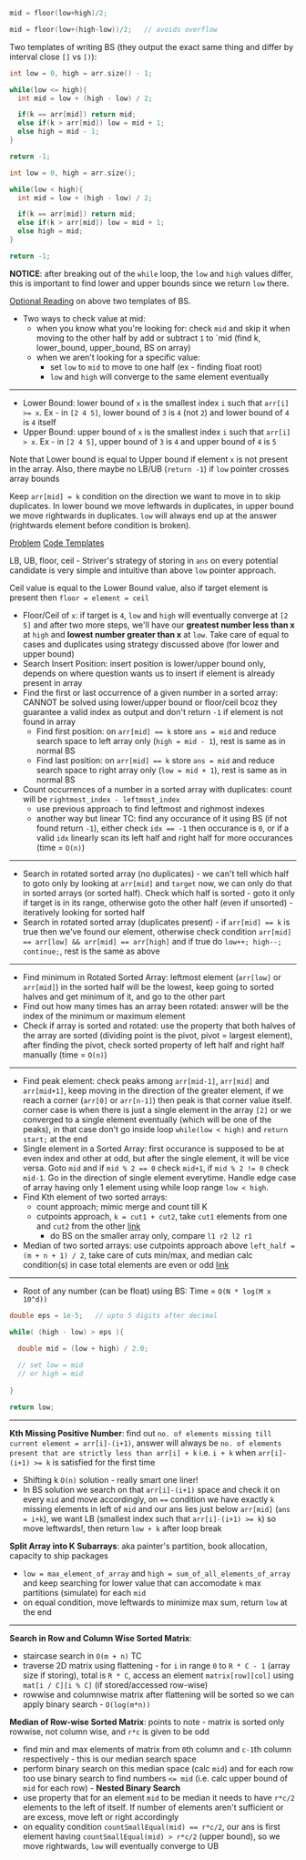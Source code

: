 ```cpp
mid = floor(low+high)/2;

mid = floor(low+(high-low))/2;   // avoids overflow
```

Two templates of writing BS (they output the exact same thing and differ by interval close `[]` vs `[)`):
```cpp
int low = 0, high = arr.size() - 1;

while(low <= high){
  int mid = low + (high - low) / 2;

  if(k == arr[mid]) return mid;
  else if(k > arr[mid]) low = mid + 1;
  else high = mid - 1;
}

return -1;
```

```cpp
int low = 0, high = arr.size();

while(low < high){
  int mid = low + (high - low) / 2;

  if(k == arr[mid]) return mid;
  else if(k > arr[mid]) low = mid + 1;
  else high = mid;
}

return -1;
```

**NOTICE**: after breaking out of the `while` loop, the `low` and `high` values differ, this is important to find lower and upper bounds since we return `low` there.

[Optional Reading](https://labuladong.gitbook.io/algo-en/iii.-algorithmic-thinking/detailedbinarysearch) on above two templates of BS.

- Two ways to check value at mid:
  - when you know what you're looking for: check `mid` and skip it when moving to the other half by add or subtract `1` to `mid (find k, lower_bound, upper_bound, BS on array)
  - when we aren't looking for a specific value:
    - set `low` to `mid` to move to one half (ex - finding float root)
    - `low` and `high` will converge to the same element eventually 
---
- Lower Bound: lower bound of `x` is the smallest index `i` such that `arr[i] >= x`. Ex - in `[2 4 5]`, lower bound of `3` is `4` (not `2`) and lower bound of `4` is `4` itself
- Upper Bound: upper bound of `x` is the smallest index `i` such that `arr[i] > x`.  Ex - in `[2 4 5]`, upper bound of `3` is `4` and upper bound of `4` is `5`

Note that Lower bound is equal to Upper bound if element `x` is not present in the array. Also, there maybe no LB/UB (`return -1`) if `low` pointer crosses array bounds

Keep `arr[mid] = k` condition on the direction we want to move in to skip duplicates. In lower bound we move leftwards in duplicates, in upper bound we move rightwards in duplicates. `low` will always end up at the answer (rightwards element before condition is broken).

[Problem](https://leetcode.com/problems/find-smallest-letter-greater-than-target/)
[Code Templates](https://leetcode.com/discuss/study-guide/1675643/lower-bound-and-upper-bound)

LB, UB, floor, ceil - Striver's strategy of storing in `ans` on every potential candidate is very simple and intuitive than above `low` pointer approach.

Ceil value is equal to the Lower Bound value, also if target element is present then `floor = element = ceil`

- Floor/Ceil of `x`: if target is `4`, `low` and `high` will eventually converge at `[2 5]` and after two more steps, we'll have our **greatest number less than x** at `high` and **lowest number greater than x** at `low`. Take care of equal to cases and duplicates using strategy discussed above (for lower and upper bound)
- Search Insert Position: insert position is lower/upper bound only, depends on where question wants us to insert if element is already present in array
- Find the first or last occurrence of a given number in a sorted array: CANNOT be solved using lower/upper bound or floor/ceil bcoz they guarantee a valid index as output and don't return `-1` if element is not found in array
  - Find first position: on `arr[mid] == k` store `ans = mid` and reduce search space to left array only (`high = mid - 1`), rest is same as in normal BS
  - Find last position: on `arr[mid] == k` store `ans = mid` and reduce search space to right array only (`low = mid + 1`), rest is same as in normal BS
- Count occurrences of a number in a sorted array with duplicates: count will be `rightmost_index - leftmost_index`
  - use previous approach to find leftmost and righmost indexes
  - another way but linear TC: find any occurance of it using BS (if not found return `-1`), either check `idx == -1` then occurance is `0`, or if a valid `idx` linearly scan its left half and right half for more occurances (time = `O(n)`)
---
- Search in rotated sorted array (no duplicates) - we can't tell which half to goto only by looking at `arr[mid]` and `target` now, we can only do that in sorted arrays (or sorted half). Check which half is sorted - goto it only if target is in its range, otherwise goto the other half (even if unsorted) - iteratively looking for sorted half
- Search in rotated sorted array (duplicates present) - if `arr[mid] == k` is true then we've found our element, otherwise check condition `arr[mid] == arr[low] && arr[mid] == arr[high]` and if true do `low++; high--; continue;`, rest is the same as above
--- 
- Find minimum in Rotated Sorted Array: leftmost element (`arr[low]` or `arr[mid]`) in the sorted half will be the lowest, keep going to sorted halves and get minimum of it, and go to the other part
- Find out how many times has an array been rotated: answer will be the index of the minimum or maximum element
- Check if array is sorted and rotated: use the property that both halves of the array are sorted (dividing point is the pivot, pivot = largest element), after finding the pivot, check sorted property of left half and right half manually (time = `O(n)`)

---

- Find peak element: check peaks among `arr[mid-1]`, `arr[mid]` and `arr[mid+1]`, keep moving in the direction of the greater element, if we reach a corner (`arr[0]` or `arr[n-1]`) then peak is that corner value itself. corner case is when there is just a single element in the array `[2]` or we converged to a single element eventually (which will be one of the peaks), in that case don't go inside loop `while(low < high)` and `return start;` at the end
- Single element in a Sorted Array: first occurance is supposed to be at even index and other at odd, but after the single element, it will be vice versa. Goto `mid` and if `mid % 2 == 0` check `mid+1`, if `mid % 2 != 0` check `mid-1`. Go in the direction of single element everytime. Handle edge case of array having only 1 element using while loop range `low < high`.
- Find Kth element of two sorted arrays: 
  - count approach; mimic merge and count till K
  - cutpoints approach, `k = cut1 + cut2`, take `cut1` elements from one and `cut2` from the other [link](https://takeuforward.org/data-structure/k-th-element-of-two-sorted-arrays)
    - do BS on the smaller array only, compare `l1 r2 l2 r1`
- Median of two sorted arrays: use cutpoints approach above `left_half = (m + n + 1) / 2`, take care of cuts min/max, and median calc condition(s) in case total elements are even or odd [link](https://takeuforward.org/data-structure/median-of-two-sorted-arrays-of-different-sizes/)

---

- Root of any number (can be float) using BS: Time = `O(N * log(M x 10^d))`
```cpp
double eps = 1e-5;   // upto 5 digits after decimal

while( (high - low) > eps ){

  double mid = (low + high) / 2.0;
  
  // set low = mid
  // or high = mid
  
}

return low;
```
---

**Kth Missing Positive Number**: find out `no. of elements missing till current element = arr[i]-(i+1)`, answer will always be `no. of elements present that are strictly less than arr[i] + k` i.e. `i + k` when `arr[i]-(i+1) >= k` is satisfied for the first time
  - Shifting k `O(n)` solution - really smart one liner!
  - In BS solution we search on that `arr[i]-(i+1)` space and check it on every `mid` and move accordingly, on `==` condition we have exactly `k` missing elements in left of `mid` and our ans lies just below `arr[mid]` (`ans = i+k`), we want LB (smallest index such that `arr[i]-(i+1) >= k`) so move leftwards!, then return `low + k` after loop break

**Split Array into K Subarrays**: aka painter's partition, book allocation, capacity to ship packages
- `low = max_element_of_array` and `high = sum_of_all_elements_of_array` and keep searching for lower value that can accomodate `k` max partitions (simulate) for each `mid`
- on equal condition, move leftwards to minimize max sum, return `low` at the end

---

**Search in Row and Column Wise Sorted Matrix**:
- staircase search in `O(m + n)` TC
- traverse 2D matrix using flattening - for `i` in range `0` to `R * C - 1` (array size if storing), total is `R * C`, access an element `matrix[row][col]` using `mat[i / C][i % C]` (if stored/accessed row-wise)
- rowwise and columnwise matrix after flattening will be sorted so we can apply binary search - `O(log(m*n))`

**Median of Row-wise Sorted Matrix**: points to note - matrix is sorted only rowwise, not column wise, and `r*c` is given to be odd
- find min and max elements of matrix from `0`th column and `c-1`th column respectively - this is our median search space
- perform binary search on this median space (calc `mid`) and for each row too use binary search to find numbers `<= mid` (i.e. calc upper bound of `mid` for each row) - **Nested Binary Search**
- use property that for an element `mid` to be median it needs to have `r*c/2` elements to the left of itself. If number of elements aren't sufficient or are excess, move left or right accordingly
- on equality condition `countSmallEqual(mid) == r*c/2`, our ans is first element having `countSmallEqual(mid) > r*c/2` (upper bound), so we move rightwards, `low` will eventually converge to UB
